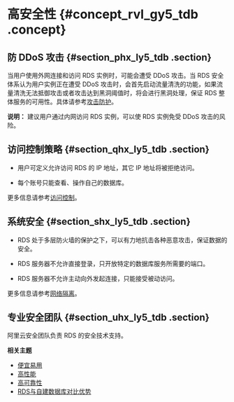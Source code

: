 # 高安全性 {#concept_rvl_gy5_tdb .concept}

## 防 DDoS 攻击 {#section_phx_ly5_tdb .section}

当用户使用外网连接和访问 RDS 实例时，可能会遭受 DDoS 攻击。当 RDS 安全体系认为用户实例正在遭受 DDoS 攻击时，会首先启动流量清洗的功能，如果流量清洗无法抵御攻击或者攻击达到黑洞阈值时，将会进行黑洞处理，保证 RDS 整体服务的可用性。具体请参考[攻击防护](https://help.aliyun.com/document_detail/66893.html)。

**说明：** 建议用户通过内网访问 RDS 实例，可以使 RDS 实例免受 DDoS 攻击的风险。

## 访问控制策略 {#section_qhx_ly5_tdb .section}

-   用户可定义允许访问 RDS 的 IP 地址，其它 IP 地址将被拒绝访问。

-   每个账号只能查看、操作自己的数据库。


更多信息请参考[访问控制](https://help.aliyun.com/document_detail/53617.html)。

## 系统安全 {#section_shx_ly5_tdb .section}

-   RDS 处于多层防火墙的保护之下，可以有力地抗击各种恶意攻击，保证数据的安全。

-   RDS 服务器不允许直接登录，只开放特定的数据库服务所需要的端口。

-   RDS 服务器不允许主动向外发起连接，只能接受被动访问。


更多信息请参考[网络隔离](https://help.aliyun.com/document_detail/53618.html)。

## 专业安全团队 {#section_uhx_ly5_tdb .section}

阿里云安全团队负责 RDS 的安全技术支持。

**相关主题**

-   [便宜易用](cn.zh-CN/产品简介/产品优势/便宜易用.md#)
-   [高性能](cn.zh-CN/产品简介/产品优势/高性能.md#)
-   [高可靠性](cn.zh-CN/产品简介/产品优势/高可靠性.md#)
-   [RDS与自建数据库对比优势](cn.zh-CN/产品简介/产品优势/RDS与自建数据库对比优势.md#)

